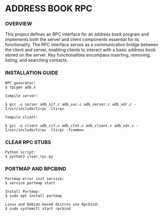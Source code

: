 # ADDRESS BOOK RPC

### **OVERVIEW**

This project defines an RPC interface for an address book program and implements both the server and client components essential for its functionality. The RPC interface serves as a communication bridge between the client and server, enabling clients to interact with a basic address book stored on the server. Key functionalities encompass inserting, removing, listing, and searching contacts.

### **INSTALLATION GUIDE**

```
RPC generator:
$ rpcgen adb.x
```

```
Compile server:

$ gcc -o server adb_sif.c adb_svc.c adb_server.c adb_xdr.c -I/usr/include/tirpc -ltirpc
```

```
Compile client:

$ gcc -o client adb_cif.c adb_clnt.c adb_client.c adb_xdr.c -I/usr/include/tirpc -ltirpc -fcommon 
```

### **CLEAR RPC STUBS**

```
Python script:
$ python3 clear_rpc.py
```

### **PORTMAP AND RPCBIND**

```
Portmap error init service:
$ service portmap start
  
Install Portmap:
$ sudo apt install portmap

Linux and Debian-based distros use Rpcbind:
$ sudo systemctl start rpcbind
```